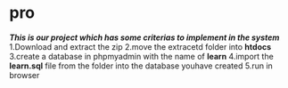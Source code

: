 # pro	
***This is our project which has some criterias to implement in the system***
1.Download and extract the zip
2.move the extracetd folder into **htdocs**
3.create a database in phpmyadmin with the name of **learn**
4.import the **learn.sql** file from the folder into the database youhave created
5.run in browser